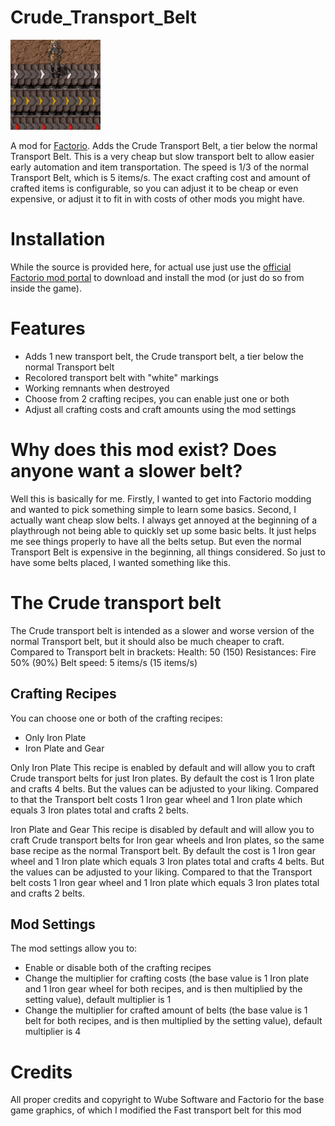 # Crude_Transport_Belt

![](thumbnail.png)

A mod for [Factorio](https://factorio.com/). 
Adds the Crude Transport Belt, a tier below the normal Transport Belt. This is a very cheap but slow transport belt to allow easier early automation and item transportation.
The speed is 1/3 of the normal Transport Belt, which is 5 items/s. The exact crafting cost and amount of crafted items is configurable, so you can adjust it to be cheap or even expensive, or adjust it to fit in with costs of other mods you might have.

# Installation

While the source is provided here, for actual use just use the [official Factorio mod portal](https://mods.factorio.com/) to download and install the mod (or just do so from inside the game).

# Features

- Adds 1 new transport belt, the Crude transport belt, a tier below the normal Transport belt 
- Recolored transport belt with "white" markings
- Working remnants when destroyed
- Choose from 2 crafting recipes, you can enable just one or both
- Adjust all crafting costs and craft amounts using the mod settings 

# Why does this mod exist? Does anyone want a slower belt?
Well this is basically for me. Firstly, I wanted to get into Factorio modding and wanted to pick something simple to learn some basics. 
Second, I actually want cheap slow belts. I always get annoyed at the beginning of a playthrough not being able to quickly set up some basic belts. It just helps me see things properly to have all the belts setup. But even the normal Transport Belt is expensive in the beginning, all things considered.
So just to have some belts placed, I wanted something like this.

# The Crude transport belt
The Crude transport belt is intended as a slower and worse version of the normal Transport belt, but it should also be much cheaper to craft.
Compared to Transport belt in brackets:
Health: 50 (150)
Resistances: Fire 50% (90%)
Belt speed: 5 items/s (15 items/s)

## Crafting Recipes
You can choose one or both of the crafting recipes:
- Only Iron Plate 
- Iron Plate and Gear

Only Iron Plate
This recipe is enabled by default and will allow you to craft Crude transport belts for just Iron plates.
By default the cost is 1 Iron plate and crafts 4 belts. But the values can be adjusted to your liking.
Compared to that the Transport belt costs 1 Iron gear wheel and 1 Iron plate which equals 3 Iron plates total and crafts 2 belts.

Iron Plate and Gear
This recipe is disabled by default and will allow you to craft Crude transport belts for Iron gear wheels and Iron plates, so the same base recipe as the normal Transport belt.
By default the cost is 1 Iron gear wheel and 1 Iron plate which equals 3 Iron plates total and crafts 4 belts. But the values can be adjusted to your liking.
Compared to that the Transport belt costs 1 Iron gear wheel and 1 Iron plate which equals 3 Iron plates total and crafts 2 belts.

## Mod Settings
The mod settings allow you to:
- Enable or disable both of the crafting recipes
- Change the multiplier for crafting costs (the base value is 1 Iron plate and 1 Iron gear wheel for both recipes, and is then multiplied by the setting value), default multiplier is 1
- Change the multiplier for crafted amount of belts (the base value is 1 belt for both recipes, and is then multiplied by the setting value), default multiplier is 4

# Credits
All proper credits and copyright to Wube Software and Factorio for the base game graphics, of which I modified the Fast transport belt for this mod 